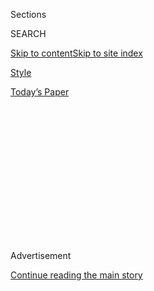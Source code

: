 <div id="app">

<div>

<div>

<div>

<div class="NYTAppHideMasthead css-1q2w90k e1suatyy0">

<div class="section css-ui9rw0 e1suatyy2">

<div class="css-eph4ug er09x8g0">

<div class="css-6n7j50">

</div>

<span class="css-1dv1kvn">Sections</span>

<div class="css-10488qs">

<span class="css-1dv1kvn">SEARCH</span>

</div>

[Skip to content](#site-content)[Skip to site
index](#site-index)

</div>

<div id="masthead-section-label" class="css-1wr3we4 eaxe0e00">

[Style](https://www.nytimes.com/section/style)

</div>

<div class="css-10698na e1huz5gh0">

</div>

</div>

<div id="masthead-bar-one" class="section hasLinks css-15hmgas e1csuq9d3">

<div class="css-uqyvli e1csuq9d0">

</div>

<div class="css-1uqjmks e1csuq9d1">

</div>

<div class="css-9e9ivx">

[](https://myaccount.nytimes.com/auth/login?response_type=cookie&client_id=vi)

</div>

<div class="css-1bvtpon e1csuq9d2">

[Today’s
Paper](https://www.nytimes.com/section/todayspaper)

</div>

</div>

</div>

</div>

<div data-aria-hidden="false">

<div id="site-content" data-role="main">

<div>

<div class="css-1aor85t" style="opacity:0.000000001;z-index:-1;visibility:hidden">

<div class="css-1hqnpie">

<div class="css-epjblv">

<span class="css-17xtcya">[Style](/section/style)</span><span class="css-x15j1o">|</span><span class="css-fwqvlz">TikTok
Ban? Creators and Fans Are Big
Mad</span>

</div>

<div class="css-k008qs">

<div class="css-1iwv8en">

<span class="css-18z7m18"></span>

<div>

</div>

</div>

<span class="css-1n6z4y">https://nyti.ms/39RA3fr</span>

<div class="css-1705lsu">

<div class="css-4xjgmj">

<div class="css-4skfbu" data-role="toolbar" data-aria-label="Social Media Share buttons, Save button, and Comments Panel with current comment count" data-testid="share-tools">

  - 
  - 
  - 
  - 
    
    <div class="css-6n7j50">
    
    </div>

  - 

</div>

</div>

</div>

</div>

</div>

</div>

<div id="NYT_TOP_BANNER_REGION" class="css-13pd83m">

</div>

<div id="top-wrapper" class="css-1sy8kpn">

<div id="top-slug" class="css-l9onyx">

Advertisement

</div>

[Continue reading the main
story](#after-top)

<div class="ad top-wrapper" style="text-align:center;height:100%;display:block;min-height:250px">

<div id="top" class="place-ad" data-position="top" data-size-key="top">

</div>

</div>

<div id="after-top">

</div>

</div>

<div>

<div id="sponsor-wrapper" class="css-1hyfx7x">

<div id="sponsor-slug" class="css-19vbshk">

Supported by

</div>

[Continue reading the main
story](#after-sponsor)

<div id="sponsor" class="ad sponsor-wrapper" style="text-align:center;height:100%;display:block">

</div>

<div id="after-sponsor">

</div>

</div>

<div class="css-186x18t">

</div>

<div class="css-1vkm6nb ehdk2mb0">

# TikTok Ban? Creators and Fans Are Big Mad

</div>

The uncertainty over the future of the wildly popular video app has
brought chaos to its user community — and to the entertainment and
advertising industries as well.

<div class="css-79elbk" data-testid="photoviewer-wrapper">

<div class="css-z3e15g" data-testid="photoviewer-wrapper-hidden">

</div>

<div class="css-1a48zt4 ehw59r15" data-testid="photoviewer-children">

![<span class="css-16f3y1r e13ogyst0" data-aria-hidden="true">Curtis
Newbill, 24, is one of thousands of young creators who has found fame
through TikTok. A ban would upend large swaths of the entertainment
industry that have just been completely reoriented around the
app.</span><span class="css-cnj6d5 e1z0qqy90" itemprop="copyrightHolder"><span class="css-1ly73wi e1tej78p0">Credit...</span><span><span>David
Walter Banks for The New York
Times</span></span></span>](https://static01.nyt.com/images/2020/08/03/fashion/03TIKTOK-BAN-jp/merlin_175239750_1679928f-0500-472c-8e89-e36a5ead824b-articleLarge.jpg?quality=75&auto=webp&disable=upscale)

</div>

</div>

<div class="css-18e8msd">

<div class="css-vp77d3 epjyd6m0">

<div class="css-hus3qt ey68jwv0" data-aria-hidden="true">

[![Taylor
Lorenz](https://static01.nyt.com/images/2020/03/18/reader-center/author-taylor-lorenz/author-taylor-lorenz-thumbLarge.png
"Taylor Lorenz")](https://www.nytimes.com/by/taylor-lorenz)

</div>

<div class="css-1baulvz">

By [<span class="css-1baulvz last-byline" itemprop="name">Taylor
Lorenz</span>](https://www.nytimes.com/by/taylor-lorenz)

</div>

</div>

  - Aug. 2,
    2020

  - 
    
    <div class="css-4xjgmj">
    
    <div class="css-d8bdto" data-role="toolbar" data-aria-label="Social Media Share buttons, Save button, and Comments Panel with current comment count" data-testid="share-tools">
    
      - 
      - 
      - 
      - 
        
        <div class="css-6n7j50">
        
        </div>
    
      - 
    
    </div>
    
    </div>

</div>

</div>

<div class="section meteredContent css-1r7ky0e" name="articleBody" itemprop="articleBody">

<div class="css-1fanzo5 StoryBodyCompanionColumn">

<div class="css-53u6y8">

It was a weekend of chaos on TikTok — unleashed on Friday night when
President Trump said, while aboard Air Force One, that he might ban the
video app.

The surprise announcement sent influencers in droves onto livestreams to
give possibly premature [teary and heartfelt
goodbyes](https://twitter.com/iamaliceophelia/status/1289402462957273088)
to their fans, asking them to join them on apps like Instagram, YouTube
and Triller. For agencies that manage talent on the platform, it was a
long weekend of hand-holding and downloading TikTok archives for
posterity.<span class="css-8l6xbc evw5hdy0"> </span>Some users, in a
last-hurrah bid for virality, reposted TikToks they said had previously
been removed by the service for violating nudity or profanity
guidelines.

Others tried to make light of the situation. Addison Easterling, 19, a
TikTok star who dropped out of Louisiana State University to pursue a
full-time influencer career, [posted a video of
herself](https://vm.tiktok.com/J2T9X8K/) pretending to knock on the
college’s doors to let her back in. “Me at LSU tomorrow,” she captioned
it.

TikTok is known mostly for dance videos and comedic skits, but that
silliness can obscure two facts: TikTok has become a powerhouse in the
entertainment industry and the primary platform that music executives
and talent agents use to scout the next big act. And, at the same time,
especially as the election nears, the app has become an information and
organizing hub for Gen Z activists and politically-minded young people.

</div>

</div>

<div class="css-1fanzo5 StoryBodyCompanionColumn">

<div class="css-53u6y8">

TikTok has had a fraught relationship with the United States government
for some time. Several administration officials, including the
president, fear the app is a security risk because its parent company,
ByteDance, is Chinese, potentially giving the Chinese government access
to American user data. TikTok and ByteDance have vehemently denied any
relationship with the Chinese government.

The president’s comments suggesting he would shut down TikTok in the
United States stalled ByteDance’s negotiations to sell the app to
Microsoft as a way to address the security concerns. On Sunday,
[Microsoft said that it had resumed
talks](https://www.nytimes.com/2020/08/02/business/economy/trump-tiktok-china-national-security.html)
after consulting with the president, giving some hope to users that the
app would survive.

Young users say TikTok is a crucial outlet for education about climate
change, systemic racism and the Black Lives Matter movement. The talk of
a ban only politicized them further, with many TikTokers believing Mr.
Trump’s threats were a direct response to their campaigns against him.

“TikTok is to Black Lives Matter what Twitter was to the Arab Spring,”
said Kareem Rahma, 34, a TikTok creator with nearly 400,000 followers on
the app. Mr. Rahma’s TikToks from the Black Lives Matter protests in
Minneapolis garnered tens of millions of views. “I saw a lot of youth on
the ground TikToking the protests as opposed to livestreaming, tweeting
or Instagramming,” he said. “The conversations these kids are having
with each other are essential.”

In June, teenage TikTok users [claimed responsibility for inflating
attendance
expectations](https://www.nytimes.com/2020/06/21/style/tiktok-trump-rally-tulsa.html),
leading to rows upon rows of empty seats, for Mr. Trump’s rally in
Tulsa, Okla., after thousands of them registered for tickets to the
event that they had no plans to redeem.

</div>

</div>

<div class="css-1fanzo5 StoryBodyCompanionColumn">

<div class="css-53u6y8">

TikTok users have also waged coordinated campaigns to rate Mr. Trump’s
businesses poorly on Google, to spam online surveys aimed at Trump
supporters with useless information and to damage the Trump campaign’s
e-commerce store by collecting in their shopping baskets items they
never intend to buy.

Ellie Zeiler, 16, who has 6.3 million followers on TikTok, said that Mr.
Trump’s threat to ban the app may even sway more [young people to vote
against
him](https://www.nbcnews.com/news/us-news/trump-s-threatened-tiktok-ban-could-motivate-young-users-vote-n1235587).
“I think that a lot of people didn’t like Trump before, and this has
driven people to not like him even more,” she said.

“For many kids, politics feel very distant,” said Eitan Bernath, 18, who
has 1.2 million followers on TikTok. “This might be the first time it
hits home for a lot of kids.”

On Sunday, nine TikTok creators with a collective 54 million followers,
including Brittany Broski, Hope Schwing and Mitchell Crawford, published
an open letter addressed to Mr. Trump on
[Medium](https://medium.com/@whoismax/dear-president-trump-an-open-letter-from-the-tiktok-creator-community-e56b21c682fb).

“TikTok has enabled the kinds of interactions that could never take
place on the likes of Facebook and Instagram,” they
[wrote](https://medium.com/@whoismax/dear-president-trump-an-open-letter-from-the-tiktok-creator-community-e56b21c682fb).
“Our generation has grown up on the internet, but our vision of the
internet is going to require more than two gatekeepers. Why not use this
as an opportunity to level the playing field?” they urged.

Vanessa Pappas, the general manager of TikTok North America, attempted
to quell concerns on Saturday. “We’re not planning on going anywhere,”
she said in a [statement released on the
app](https://twitter.com/TaylorLorenz/status/1289579919358545920).

</div>

</div>

<div class="css-1fanzo5 StoryBodyCompanionColumn">

<div class="css-53u6y8">

## Disrupting the new entertainment business

</div>

</div>

<div class="css-79elbk" data-testid="photoviewer-wrapper">

<div class="css-z3e15g" data-testid="photoviewer-wrapper-hidden">

</div>

<div class="css-1a48zt4 ehw59r15" data-testid="photoviewer-children">

![<span class="css-16f3y1r e13ogyst0" data-aria-hidden="true">TikTok is
known mostly for lighthearted dance videos and comedic skits, but over
the past year the app has become a hub for Gen Z activists and
politically-minded young
people.</span><span class="css-cnj6d5 e1z0qqy90" itemprop="copyrightHolder"><span class="css-1ly73wi e1tej78p0">Credit...</span><span>David
Walter Banks for The New York
Times</span></span>](https://static01.nyt.com/images/2020/08/02/fashion/02TIKTOK-BAN-2/02TIKTOK-BAN-2-articleLarge.jpg?quality=75&auto=webp&disable=upscale)

</div>

</div>

<div class="css-1fanzo5 StoryBodyCompanionColumn">

<div class="css-53u6y8">

The TikTok creator Curtis Newbill, 24, is one of thousands of young
creators who has found fame through the app.

When he walked into a friend’s house in Los Angeles on Friday night, his
stomach sank. He was there for a gathering with fellow TikTok stars
known as the Sway Boys. “They were like, ‘Did you hear about TikTok?
It’s getting banned,’” Mr. Newbill said.

Mr. Newbill’s next few hours were a blur. He remained at the gathering
and tried not to think about the situation, but a pit in his stomach
grew throughout the night. He went live on the app, telling his [4.3
million followers](https://www.tiktok.com/@curtisnewbill) to follow him
on Instagram.

All night, Mr. Newbill fielded a barrage of texts from concerned family
and friends. He stayed up until 6:30 a.m., waiting for any information
about his future.

Like thousands of other entertainers who have made the pilgrimage to Los
Angeles in the [most recent West Coast entertainment gold
rush](https://www.nytimes.com/2020/01/03/style/hype-house-los-angeles-tik-tok.html),
Mr. Newbill relies solely on income from TikTok to make a living. “I
live song deal to song deal,” he said.

</div>

</div>

<div class="css-1fanzo5 StoryBodyCompanionColumn">

<div class="css-53u6y8">

The loss of TikTok would upend large swaths of the entertainment
industry that have just been completely reoriented around the app.

</div>

</div>

<div class="css-cfo9c3">

</div>

<div class="css-1fanzo5 StoryBodyCompanionColumn">

<div class="css-53u6y8">

TikTok has rewritten the pop charts, becoming a new default for how
labels and aspiring artists promote their songs. And TikTok is where
major brands like American Eagle, Chipotle and others spend millions to
reach the next generation of consumers.

“I’ve lost brand deals in the past week,” Ms. Zeiler said. “They’re
saying, ‘We don’t want to do this anymore.’ They’re worried if TikTok
gets taken down, they’re not going to get their full potential on the
deal.”

Management teams worked all night on Friday to back up their clients’
videos using [FYP. RIP,](https://www.fyp.rip/) a tool that downloads
users' TikTok videos and emails them copies. Several managers held
conference calls with skittish brands that were seeking to cancel deals.
“We’re preparing for the worst,” said Mario Ayuso, an influencer
manager.

“A lot of the newer talent I work with began their career on TikTok and
it has been the foundation for everything they know today,” said Keith
Dorsey, another talent manager. “They are concerned, worried and
somewhat freaked out. One of them actually planned on quitting his job
tomorrow to take his TikTok career to the next level. Our group chats
are on fire right now.”

</div>

</div>

<div class="css-1fanzo5 StoryBodyCompanionColumn">

<div class="css-53u6y8">

## Emerging platforms and competitors see a moment

If the app’s potential shutdown or instability around a sudden sale has
any silver lining, it’s a flood of new users to smaller platforms.
[Clash](https://create.clashapp.co/appstore), a new short-form video app
founded by Brendon McNerney, a former Vine star, became available on
Friday night after the news and shot up the app store rankings on
Saturday. Byte and Dubsmash, two other short form video apps, have also
begun actively recruiting TikTok stars.

</div>

</div>

<div class="css-cfo9c3">

</div>

<div class="css-1fanzo5 StoryBodyCompanionColumn">

<div class="css-53u6y8">

Last Wednesday, Triller, an app that functions similarly to TikTok,
announced it had [hired the 18-year-old TikTok star Josh
Richards](https://www.businessinsider.com/triller-names-tiktok-star-josh-richards-strategy-head-seeks-funding-2020-7)
as the platform’s chief strategy officer, and successfully wooed Mr.
Richards along with two other large TikTok stars, Griffin Johnson, 21,
and Noah Beck, 19, to join the platform as investors.

Instagram is also offering TikTok creators deals of hundreds of
thousands of dollars to create content on Reels, its new product with
similarities, according to [The Wall Street
Journal](https://www.wsj.com/articles/facebook-seeks-to-reel-in-tiktok-creators-raising-stakes-in-social-media-rivalry-11595928600?mod=hp_lead_pos3).

Perez Hilton, a longtime celebrity news chronicler who has
[amassed 850,000 followers on
TikTok](https://www.tiktok.com/@perezhilton), said he hoped that just
the threat of a ban would serve as a note of caution for the young
talent on the app. “These influencers on TikTok can’t have all their
eggs in one basket,” he said. “You have to be everywhere,” he said, if
you want to stay famous.

“You need to hustle,” he said. “A lot of the TikTokers that are just
pretty, those are the ones that are really going to struggle. Pretty
doesn’t age well and it doesn’t translate. The ones that are willing to
work on and off TikTok and other platforms, they’re the ones that will
be able to continue to thrive.”

</div>

</div>

</div>

<div>

</div>

<div>

</div>

<div>

</div>

<div>

<div id="bottom-wrapper" class="css-1ede5it">

<div id="bottom-slug" class="css-l9onyx">

Advertisement

</div>

[Continue reading the main
story](#after-bottom)

<div id="bottom" class="ad bottom-wrapper" style="text-align:center;height:100%;display:block;min-height:90px">

</div>

<div id="after-bottom">

</div>

</div>

</div>

</div>

</div>

## Site Index

<div>

</div>

## Site Information Navigation

  - [© <span>2020</span> <span>The New York Times
    Company</span>](https://help.nytimes.com/hc/en-us/articles/115014792127-Copyright-notice)

<!-- end list -->

  - [NYTCo](https://www.nytco.com/)
  - [Contact
    Us](https://help.nytimes.com/hc/en-us/articles/115015385887-Contact-Us)
  - [Work with us](https://www.nytco.com/careers/)
  - [Advertise](https://nytmediakit.com/)
  - [T Brand Studio](http://www.tbrandstudio.com/)
  - [Your Ad
    Choices](https://www.nytimes.com/privacy/cookie-policy#how-do-i-manage-trackers)
  - [Privacy](https://www.nytimes.com/privacy)
  - [Terms of
    Service](https://help.nytimes.com/hc/en-us/articles/115014893428-Terms-of-service)
  - [Terms of
    Sale](https://help.nytimes.com/hc/en-us/articles/115014893968-Terms-of-sale)
  - [Site
    Map](https://spiderbites.nytimes.com)
  - [Help](https://help.nytimes.com/hc/en-us)
  - [Subscriptions](https://www.nytimes.com/subscription?campaignId=37WXW)

</div>

</div>

</div>

</div>

